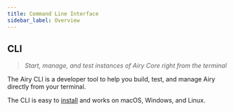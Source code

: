 ```yaml
---
title: Command Line Interface
sidebar_label: Overview
---
```


## CLI

> _Start, manage, and test instances of Airy Core right from the terminal_

The Airy CLI is a developer tool to help you build, test, and manage Airy directly from your terminal.

The CLI is easy to [install](/getting-started/installation.md) and works on macOS, Windows, and Linux.
